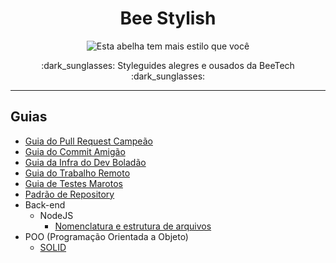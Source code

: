 <h1 align="center">Bee Stylish</h1>

<p align="center">
  <img src="https://cdn.rawgit.com/Beetech-global/bee-stylish/master/assets/images/bee-stylish.png" alt="Esta abelha tem mais estilo que você">
</p> 

<p align="center">
  :dark_sunglasses: Styleguides alegres e ousados da BeeTech :dark_sunglasses:
</p>

---

## Guias

* [Guia do Pull Request Campeão](pull-requests/README.md)
* [Guia do Commit Amigão](commits/README.md)
* [Guia da Infra do Dev Boladão](infra/README.md)
* [Guia do Trabalho Remoto](trabalho-remoto/README.md)
* [Guia de Testes Marotos](tests/README.md)
* [Padrão de Repository](repository-pattern/README.md)
* Back-end
    * NodeJS
      * [Nomenclatura e estrutura de arquivos](back-end/node-js/nomenclatura-estrutura-arquivos.md)
* POO (Programação Orientada a Objeto)
    * [SOLID](poo/solid/README.md)

